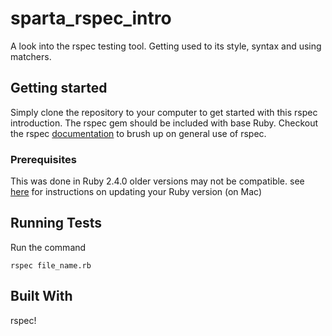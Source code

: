 # sparta_rspec_intro

A look into the rspec testing tool. Getting used to its style, syntax and using matchers.

## Getting started

Simply clone the repository to your computer to get started with this rspec introduction. The rspec gem should be included with base Ruby. Checkout the rspec [documentation](https://relishapp.com/rspec/rspec-expectations/docs/built-in-matchers) to brush up on general use of rspec.

### Prerequisites

This was done in Ruby 2.4.0 older versions may not be compatible.
see [here](https://stackoverflow.com/questions/38194032/how-to-update-ruby-version-2-0-0-to-the-latest-version-in-mac-osx-yosemite) for instructions on updating your Ruby version (on Mac)

## Running Tests

Run the command
```
rspec file_name.rb
```

## Built With

rspec!